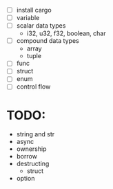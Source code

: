 - [ ] install cargo
- [ ] variable
- [ ] scalar data types
  - i32, u32, f32, boolean, char
- [ ] compound data types
  - array
  - tuple
- [ ] func
- [ ] struct
- [ ] enum
- [ ] control flow

# TODO:

- string and str
- async
- ownership
- borrow
- destructing
  - struct
- option
